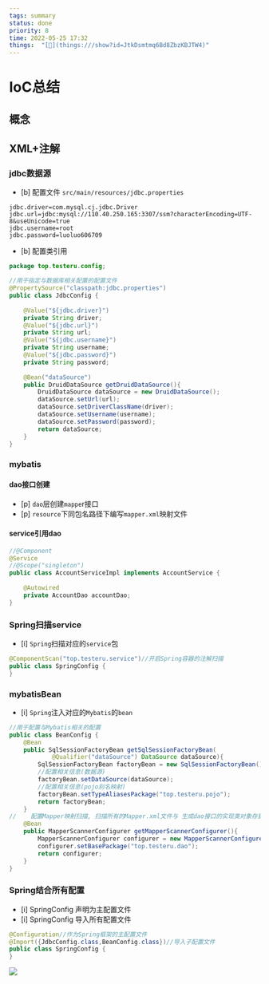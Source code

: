 ```yaml
---
tags: summary
status: done
priority: 8
time: 2022-05-25 17:32
things:  "[🧊](things:///show?id=JtkDsmtmq6Bd8ZbzKBJTW4)"
---
```

# IoC总结
## 概念
## XML+注解

### jdbc数据源
- [b] 配置文件 `src/main/resources/jdbc.properties`
```properties
jdbc.driver=com.mysql.cj.jdbc.Driver  
jdbc.url=jdbc:mysql://110.40.250.165:3307/ssm?characterEncoding=UTF-8&useUnicode=true  
jdbc.username=root  
jdbc.password=luoluo606709
```

- [b] 配置类引用

```java
package top.testeru.config;  

//⽤于指定与数据库相关配置的配置⽂件
@PropertySource("classpath:jdbc.properties")
public class JdbcConfig {  
  
    @Value("${jdbc.driver}")  
    private String driver;  
    @Value("${jdbc.url}")  
    private String url;  
    @Value("${jdbc.username}")  
    private String username;  
    @Value("${jdbc.password}")  
    private String password;  
  
    @Bean("dataSource")  
    public DruidDataSource getDruidDataSource(){  
        DruidDataSource dataSource = new DruidDataSource();  
        dataSource.setUrl(url);  
        dataSource.setDriverClassName(driver);  
        dataSource.setUsername(username);  
        dataSource.setPassword(password);  
        return dataSource;  
    }
}
```


###  mybatis
#### dao接口创建
- [p] `dao`层创建`mappe`r接口
- [p] `resource`下同包名路径下编写`mapper.xml`映射文件
#### service引用dao
```java
//@Component  
@Service  
//@Scope("singleton")  
public class AccountServiceImpl implements AccountService {  
  
    @Autowired  
    private AccountDao accountDao;
}
```
### Spring扫描service
- [i] `Spring`扫描对应的`service`包
```java
@ComponentScan("top.testeru.service")//开启Spring容器的注解扫描  
public class SpringConfig {  
}
```
### mybatisBean
- [i] `Spring`注入对应的`Mybatis`的`bean`

```java
//⽤于配置与Mybatis相关的配置  
public class BeanConfig {  
    @Bean  
    public SqlSessionFactoryBean getSqlSessionFactoryBean(  
            @Qualifier("dataSource") DataSource dataSource){  
        SqlSessionFactoryBean factoryBean = new SqlSessionFactoryBean();  
        //配置相关信息(数据源)  
        factoryBean.setDataSource(dataSource);  
        //配置相关信息(pojo别名映射)  
        factoryBean.setTypeAliasesPackage("top.testeru.pojo");  
        return factoryBean;  
    }  
//    配置Mapper映射扫描, 扫描所有的Mapper.xml⽂件与 ⽣成dao接⼝的实现类对象存到IOC容器中  
    @Bean  
    public MapperScannerConfigurer getMapperScannerConfigurer(){  
        MapperScannerConfigurer configurer = new MapperScannerConfigurer();  
        configurer.setBasePackage("top.testeru.dao");  
        return configurer;  
    }  
}
```
### Spring结合所有配置
- [i] SpringConfig 声明为主配置文件
- [i] SpringConfig 导入所有配置文件

```java
@Configuration//作为Spring框架的主配置⽂件
@Import({JdbcConfig.class,BeanConfig.class})//导⼊⼦配置⽂件
public class SpringConfig {
}
```

![](https://cdn.jsdelivr.net/gh/testeru-top/images/spring/202205241618543.png)